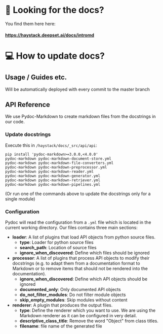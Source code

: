 # :ledger: Looking for the docs?
You find them here here: 
#### https://haystack.deepset.ai/docs/intromd


# :computer: How to update docs?

## Usage / Guides etc.

Will be automatically deployed with every commit to the master branch

## API Reference 

We use Pydoc-Markdown to create markdown files from the docstrings in our code.

### Update docstrings
Execute this in `/haystack/docs/_src/api/api`:
```
pip install 'pydoc-markdown>=3.0.0,<4.0.0'
pydoc-markdown pydoc-markdown-document-store.yml
pydoc-markdown pydoc-markdown-file-converters.yml
pydoc-markdown pydoc-markdown-preprocessor.yml
pydoc-markdown pydoc-markdown-reader.yml
pydoc-markdown pydoc-markdown-generator.yml
pydoc-markdown pydoc-markdown-retriever.yml
pydoc-markdown pydoc-markdown-pipelines.yml
```

(Or run one of the commands above to update the docstrings only for a single module)

### Configuration

Pydoc will read the configuration from a `.yml` file which is located in the current working directory. Our files contains three main sections:

- **loader**: A list of plugins that load API objects from python source files.
    - **type**: Loader for python source files
    - **search_path**: Location of source files 
    - **ignore_when_discovered**: Define which files should be ignored
- **processor**: A list of plugins that process API objects to modify their docstrings (e.g. to adapt them from a documentation format to Markdown or to remove items that should not be rendered into the documentation).
    - **ignore_when_discovered**: Define which API objects should be ignored
    - **documented_only**: Only documented API objects
    - **do_not_filter_modules**: Do not filter module objects
    - **skip_empty_modules**: Skip modules without content
- **renderer**: A plugin that produces the output files.
    - **type**: Define the renderer which you want to use. We are using the Markdown renderer as it can be configured in very detail.
    - **descriptive_class_title**: Remove the word "Object" from class titles. 
    - **filename**: file name of the generated file
